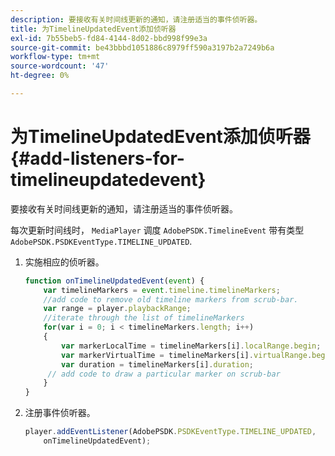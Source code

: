 ```yaml
---
description: 要接收有关时间线更新的通知，请注册适当的事件侦听器。
title: 为TimelineUpdatedEvent添加侦听器
exl-id: 7b55beb5-fd84-4144-8d02-bbd998f99e3a
source-git-commit: be43bbbd1051886c8979ff590a3197b2a7249b6a
workflow-type: tm+mt
source-wordcount: '47'
ht-degree: 0%

---
```


# 为TimelineUpdatedEvent添加侦听器{#add-listeners-for-timelineupdatedevent}

要接收有关时间线更新的通知，请注册适当的事件侦听器。

每次更新时间线时， `MediaPlayer` 调度 `AdobePSDK.TimelineEvent` 带有类型 `AdobePSDK.PSDKEventType.TIMELINE_UPDATED`.
1. 实施相应的侦听器。

   ```js
   function onTimelineUpdatedEvent(event) { 
       var timelineMarkers = event.timeline.timelineMarkers; 
       //add code to remove old timeline markers from scrub-bar. 
       var range = player.playbackRange; 
       //iterate through the list of timelineMarkers 
       for(var i = 0; i < timelineMarkers.length; i++) 
       { 
           var markerLocalTime = timelineMarkers[i].localRange.begin; 
           var markerVirtualTime = timelineMarkers[i].virtualRange.begin; 
           var duration = timelineMarkers[i].duration; 
        // add code to draw a particular marker on scrub-bar 
       }      
   }
   ```

1. 注册事件侦听器。

   ```js
   player.addEventListener(AdobePSDK.PSDKEventType.TIMELINE_UPDATED,  
       onTimelineUpdatedEvent);
   ```
